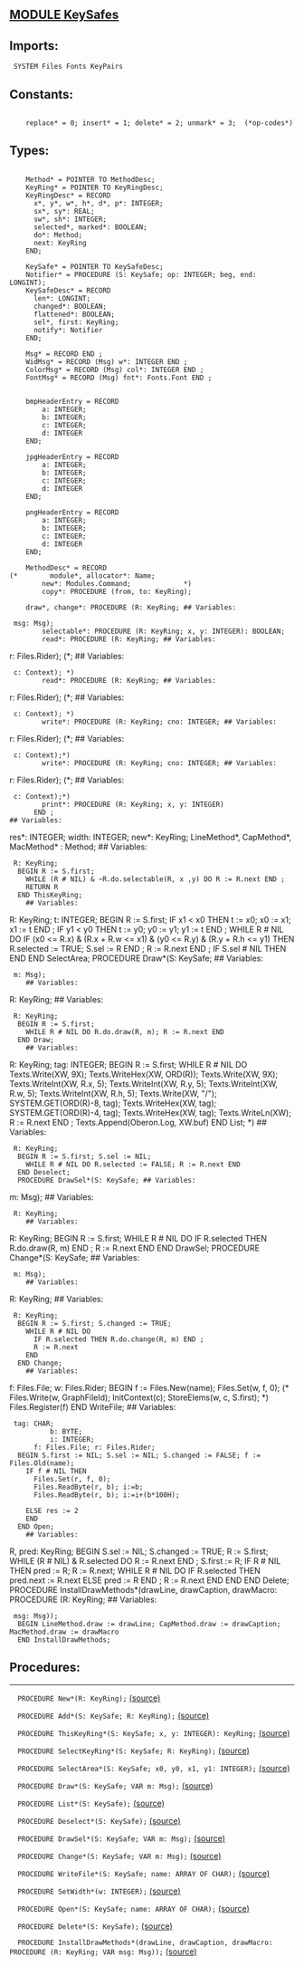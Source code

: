 
## [MODULE KeySafes](https://github.com/io-core/Attest/blob/main/KeySafes.Mod)

  ## Imports:
` SYSTEM Files Fonts KeyPairs`

  ## Constants:
```
 
    replace* = 0; insert* = 1; delete* = 2; unmark* = 3;  (*op-codes*)

```
  ## Types:
```
 
    Method* = POINTER TO MethodDesc;
    KeyRing* = POINTER TO KeyRingDesc;
    KeyRingDesc* = RECORD
      x*, y*, w*, h*, d*, p*: INTEGER;
      sx*, sy*: REAL;
      sw*, sh*: INTEGER;
      selected*, marked*: BOOLEAN;
      do*: Method;
      next: KeyRing
    END;

    KeySafe* = POINTER TO KeySafeDesc;
    Notifier* = PROCEDURE (S: KeySafe; op: INTEGER; beg, end: LONGINT);
    KeySafeDesc* = RECORD
      len*: LONGINT;
      changed*: BOOLEAN;
      flattened*: BOOLEAN;
      sel*, first: KeyRing;
      notify*: Notifier
    END;

    Msg* = RECORD END ;
    WidMsg* = RECORD (Msg) w*: INTEGER END ;
    ColorMsg* = RECORD (Msg) col*: INTEGER END ;
    FontMsg* = RECORD (Msg) fnt*: Fonts.Font END ;
    

    bmpHeaderEntry = RECORD
        a: INTEGER;
        b: INTEGER;
        c: INTEGER;
        d: INTEGER
    END;

    jpgHeaderEntry = RECORD
        a: INTEGER;
        b: INTEGER;
        c: INTEGER;
        d: INTEGER
    END;

    pngHeaderEntry = RECORD
        a: INTEGER;
        b: INTEGER;
        c: INTEGER;
        d: INTEGER
    END;

    MethodDesc* = RECORD
(*        module*, allocator*: Name;
        new*: Modules.Command;             *)
        copy*: PROCEDURE (from, to: KeyRing);
```
        draw*, change*: PROCEDURE (R: KeyRing; ## Variables:
```
 msg: Msg);
        selectable*: PROCEDURE (R: KeyRing; x, y: INTEGER): BOOLEAN;
        read*: PROCEDURE (R: KeyRing; ## Variables:
```
 r: Files.Rider); (*; ## Variables:
```
 c: Context); *)
        read*: PROCEDURE (R: KeyRing; ## Variables:
```
 r: Files.Rider); (*; ## Variables:
```
 c: Context); *)
        write*: PROCEDURE (R: KeyRing; cno: INTEGER; ## Variables:
```
 r: Files.Rider); (*; ## Variables:
```
 c: Context);*)
        write*: PROCEDURE (R: KeyRing; cno: INTEGER; ## Variables:
```
 r: Files.Rider); (*; ## Variables:
```
 c: Context);*)
        print*: PROCEDURE (R: KeyRing; x, y: INTEGER)
      END ;
## Variables:
```
 
 
  res*: INTEGER;
  width: INTEGER;
  new*: KeyRing; 
  LineMethod*, CapMethod*, MacMethod* : Method;
    ## Variables:
```
 R: KeyRing;
  BEGIN R := S.first;
    WHILE (R # NIL) & ~R.do.selectable(R, x ,y) DO R := R.next END ;
    RETURN R
  END ThisKeyRing;
    ## Variables:
```
 R: KeyRing; t: INTEGER;
  BEGIN R := S.first;
    IF x1 < x0 THEN t := x0; x0 := x1; x1 := t END ;
    IF y1 < y0 THEN t := y0; y0 := y1; y1 := t END ;
    WHILE R # NIL DO
      IF (x0 <= R.x) & (R.x + R.w <= x1) & (y0 <= R.y) & (R.y + R.h <= y1) THEN
        R.selected := TRUE; S.sel := R
      END ;
      R := R.next
    END ;
    IF S.sel # NIL THEN  END
  END SelectArea;
  PROCEDURE Draw*(S: KeySafe; ## Variables:
```
 m: Msg);
    ## Variables:
```
 R: KeyRing;
    ## Variables:
```
 R: KeyRing;
  BEGIN R := S.first;
    WHILE R # NIL DO R.do.draw(R, m); R := R.next END
  END Draw;
    ## Variables:
```
 R: KeyRing; tag: INTEGER;
  BEGIN R := S.first;
    WHILE R # NIL DO
      Texts.Write(XW, 9X); Texts.WriteHex(XW, ORD(R)); Texts.Write(XW, 9X);
      Texts.WriteInt(XW, R.x, 5); Texts.WriteInt(XW, R.y, 5); Texts.WriteInt(XW, R.w, 5); Texts.WriteInt(XW, R.h, 5);
      Texts.Write(XW, "/"); SYSTEM.GET(ORD(R)-8, tag); Texts.WriteHex(XW, tag);
      SYSTEM.GET(ORD(R)-4, tag); Texts.WriteHex(XW, tag); Texts.WriteLn(XW); R := R.next
    END ;
    Texts.Append(Oberon.Log, XW.buf)
  END List;
*)
    ## Variables:
```
 R: KeyRing;
  BEGIN R := S.first; S.sel := NIL; 
    WHILE R # NIL DO R.selected := FALSE; R := R.next END
  END Deselect;
  PROCEDURE DrawSel*(S: KeySafe; ## Variables:
```
 m: Msg);
    ## Variables:
```
 R: KeyRing;
    ## Variables:
```
 R: KeyRing;
  BEGIN R := S.first;
    WHILE R # NIL DO
      IF R.selected THEN R.do.draw(R, m) END ;
      R := R.next
    END
  END DrawSel;
  PROCEDURE Change*(S: KeySafe; ## Variables:
```
 m: Msg);
    ## Variables:
```
 R: KeyRing;
    ## Variables:
```
 R: KeyRing;
  BEGIN R := S.first; S.changed := TRUE;
    WHILE R # NIL DO
      IF R.selected THEN R.do.change(R, m) END ;
      R := R.next
    END
  END Change;
    ## Variables:
```
 f: Files.File; w: Files.Rider; 
  BEGIN f := Files.New(name); Files.Set(w, f, 0); 
  (*  Files.Write(w, GraphFileId); InitContext(c); StoreElems(w, c, S.first);  *)
    Files.Register(f)
  END WriteFile;
    ## Variables:
```
 tag: CHAR;
          b: BYTE;
          i: INTEGER;
      f: Files.File; r: Files.Rider; 
  BEGIN S.first := NIL; S.sel := NIL; S.changed := FALSE; f := Files.Old(name);
    IF f # NIL THEN
      Files.Set(r, f, 0);
      Files.ReadByte(r, b); i:=b;
      Files.ReadByte(r, b); i:=i+(b*100H);
     
    ELSE res := 2
    END
  END Open;
    ## Variables:
```
 R, pred: KeyRing;
  BEGIN S.sel := NIL; S.changed := TRUE; R := S.first;
    WHILE (R # NIL) & R.selected DO R := R.next END ;
    S.first := R;
    IF R # NIL THEN
      pred := R; R := R.next;
      WHILE R # NIL DO
        IF R.selected THEN pred.next := R.next ELSE pred := R END ;
        R := R.next
      END
    END
  END Delete;
  PROCEDURE InstallDrawMethods*(drawLine, drawCaption, drawMacro: PROCEDURE (R: KeyRing; ## Variables:
```
 msg: Msg));
  BEGIN LineMethod.draw := drawLine; CapMethod.draw := drawCaption; MacMethod.draw := drawMacro
  END InstallDrawMethods;
```
## Procedures:
---

`  PROCEDURE New*(R: KeyRing);` [(source)](https://github.com/io-core/Attest/blob/main/KeySafes.Mod#L80)


`  PROCEDURE Add*(S: KeySafe; R: KeyRing);` [(source)](https://github.com/io-core/Attest/blob/main/KeySafes.Mod#L84)


`  PROCEDURE ThisKeyRing*(S: KeySafe; x, y: INTEGER): KeyRing;` [(source)](https://github.com/io-core/Attest/blob/main/KeySafes.Mod#L89)


`  PROCEDURE SelectKeyRing*(S: KeySafe; R: KeyRing);` [(source)](https://github.com/io-core/Attest/blob/main/KeySafes.Mod#L96)


`  PROCEDURE SelectArea*(S: KeySafe; x0, y0, x1, y1: INTEGER);` [(source)](https://github.com/io-core/Attest/blob/main/KeySafes.Mod#L101)


`  PROCEDURE Draw*(S: KeySafe; VAR m: Msg);` [(source)](https://github.com/io-core/Attest/blob/main/KeySafes.Mod#L115)


`  PROCEDURE List*(S: KeySafe);` [(source)](https://github.com/io-core/Attest/blob/main/KeySafes.Mod#L122)


`  PROCEDURE Deselect*(S: KeySafe);` [(source)](https://github.com/io-core/Attest/blob/main/KeySafes.Mod#L137)


`  PROCEDURE DrawSel*(S: KeySafe; VAR m: Msg);` [(source)](https://github.com/io-core/Attest/blob/main/KeySafes.Mod#L143)


`  PROCEDURE Change*(S: KeySafe; VAR m: Msg);` [(source)](https://github.com/io-core/Attest/blob/main/KeySafes.Mod#L152)


`  PROCEDURE WriteFile*(S: KeySafe; name: ARRAY OF CHAR);` [(source)](https://github.com/io-core/Attest/blob/main/KeySafes.Mod#L163)


`  PROCEDURE SetWidth*(w: INTEGER);` [(source)](https://github.com/io-core/Attest/blob/main/KeySafes.Mod#L171)


`  PROCEDURE Open*(S: KeySafe; name: ARRAY OF CHAR);` [(source)](https://github.com/io-core/Attest/blob/main/KeySafes.Mod#L176)


`  PROCEDURE Delete*(S: KeySafe);` [(source)](https://github.com/io-core/Attest/blob/main/KeySafes.Mod#L193)


`  PROCEDURE InstallDrawMethods*(drawLine, drawCaption, drawMacro: PROCEDURE (R: KeyRing; VAR msg: Msg));` [(source)](https://github.com/io-core/Attest/blob/main/KeySafes.Mod#L212)

